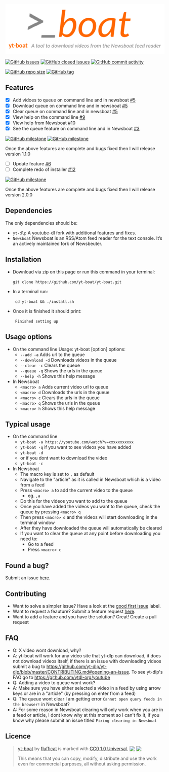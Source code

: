 [![yt-boat](https://raw.githubusercontent.com/flufficat/yt-boat/main/banner_all_cols.png)](https://github.com/flufficat/yt-boat#readme) 

[![GitHub issues](https://img.shields.io/github/issues-raw/flufficat/yt-boat?color=%23BA7BE5&style=for-the-badge)](https://github.com/flufficat/yt-boat/issues?q=is%3Aopen+is%3Aissue)
[![GitHub closed issues](https://img.shields.io/github/issues-closed-raw/flufficat/yt-boat?color=%23BA7BE5&style=for-the-badge)](https://github.com/flufficat/yt-boat/issues?q=is%3Aissue+is%3Aclosed)
[![GitHub commit activity](https://img.shields.io/github/commit-activity/m/flufficat/yt-boat?color=%23BA7BE5&label=Commits&style=for-the-badge)](https://github.com/flufficat/yt-boat/commits/main)

[![GitHub repo size](https://img.shields.io/github/repo-size/flufficat/yt-boat?color=%23BA7BE5&style=for-the-badge)](https://github.com/flufficat/yt-boat)
[![GitHub tag](https://img.shields.io/github/v/tag/flufficat/yt-boat?color=BA7BE5&label=Latest&style=for-the-badge)](https://github.com/flufficat/yt-boat/tags)

## Features
- [x] Add vidoes to queue on command line and in newsboat [#5](https://github.com/flufficat/yt-boat/issues/5)
- [x] Download queue on command line and in newsboat [#5](https://github.com/flufficat/yt-boat/issues/5)
- [x] Clear queue on command line and in newsboat [#5](https://github.com/flufficat/yt-boat/issues/5)
- [x] View help on the command line [#9](https://github.com/flufficat/yt-boat/issues/9)
- [x] View help from Newsboat [#10](https://github.com/flufficat/yt-boat/issues/10)
- [x] See the queue feature on command line and in Newsboat [#3](https://github.com/flufficat/yt-boat/issues/3)

[![GitHub milestone](https://img.shields.io/github/milestones/progress/flufficat/yt-boat/1?style=for-the-badge)](https://github.com/flufficat/yt-boat/milestone/1)
[![GitHub milestone](https://img.shields.io/github/milestones/progress/flufficat/yt-boat/2?style=for-the-badge)](https://github.com/flufficat/yt-boat/milestone/2)

Once the above features are complete and bugs fixed then I will release version 1.1.0
- [ ] Update feature [#6](https://github.com/flufficat/yt-boat/issues/6)
- [ ] Complete redo of installer [#12](https://github.com/flufficat/yt-boat/issues/12)

[![GitHub milestone](https://img.shields.io/github/milestones/progress/flufficat/yt-boat/3?style=for-the-badge)](https://github.com/flufficat/yt-boat/milestone/3)

Once the above features are complete and bugs fixed then I will release version 2.0.0

## Dependencies
The only dependencies should be:
- `yt-dlp` A youtube-dl fork with additional features and fixes.
- `Newsboat` Newsboat is an RSS/Atom feed reader for the text console. It’s an actively maintained fork of Newsbeuter.

## Installation
- Download via zip on this page or run this command in your terminal:

  `git clone https://github.com/yt-boat/yt-boat.git`

- In a terminal run:

  ` cd yt-boat && ./install.sh`
- Once it is finished it should print:

  ` Finished setting up`

## Usage options
- On the command line
	 Usage:
	yt-boat [option]
	options:
	- `--add -a`          Adds url to the queue
	- `--download -d`     Downloads videos in the queue
	- `--clear -c`        Clears the queue
	- `--queue -q`        Shows the urls in the queue
	- `--help -h`         Shows this help message
 - In Newsboat
 	 - `<macro> a` Adds current video url to queue
	 - `<macro> d` Downloads the urls in the queue
	 - `<macro> c` Clears the urls in the queue
	 - `<macro> q` Shows the urls in the queue
	 - `<macro> h` Shows this help message

 ## Typical usage
 - On the command line
 	 - `yt-boat -a https://youtube.com/watch?v=xxxxxxxxxxx`
	 - `yt-boat -q` if you want to see videos you have added
	 - `yt-boat -d`
	 - or if you dont want to download the video
	 - `yt-boat -c`
- In Newsboat
	 - The macro key is set to `,` as default
	 - Navigate to the "article" as it is called in Newsboat which is a video from a feed
	 - Press `<macro> a` to add the current video to the queue
		 - eg. `,a`
	 - Do this for the videos you want to add to the queue
	 - Once you have added the videos you want to the queue, check the queue by pressing `<macro> q`
	 - Then press `<macro> d` and the videos will start downloading in the terminal window
	 - After they have downloaded the queue will automatically be cleared
	 - If you want to clear the queue at any point before downloading you need to:
	 	- Go to a feed 
	 	- Press `<macro> c`
	 
## Found a bug?
Submit an issue [here](https://github.com/flufficat/yt-boat/issues/new?assignees=flufficat&labels=bug&template=bug_report.md&title=%5BBUG%5D).

## Contributing
- Want to solve a simpler issue? Have a look at the [good first issue](https://github.com/flufficat/yt-boat/issues?q=is%3Aissue+is%3Aopen+label%3A%22good+first+issue%22) label.
- Want to request a feauture? Submit a feature request [here](https://github.com/flufficat/yt-boat/issues/new?assignees=&labels=request&template=feature_request.md&title=%5BREQUEST%5D).
- Want to add a feature and you have the solution? Great! Create a pull request

## FAQ
- Q: X video wont download, why?
- A: yt-boat will work for any video site that yt-dlp can download, it does not download videos itself, if there is an issue with downloading videos submit a bug to https://github.com/yt-dlp/yt-dlp/blob/master/CONTRIBUTING.md#opening-an-issue. To see yt-dlp's FAQ go to https://github.com/ytdl-org/youtube
- Q: Adding a video to queue wont work?
- A: Make sure you have either selected a video in a feed by using arrow keys or are in a "article" (by pressing on enter from a feed)
- Q: The queue wont clear I am getting error `Cannot open query feeds in the browser!` in Newsboat?
- A: For some reason in Newsboat clearing will only work when you are in a feed or article, I dont know why at this moment so I can't fix it, if you know why please submit an issue titled `Fixing clearing in Newsboat`

## Licence
>  <p xmlns:cc="https://creativecommons.org/ns#" xmlns:dct="https://purl.org/dc/terms/"><a property="dct:title" rel="cc:attributionURL" href="https://github.com/flufficat/yt-boat">yt-boat</a> by <a rel="cc:attributionURL dct:creator" property="cc:attributionName" href="https://github.com/flufficat/">flufficat</a> is marked with <a href="https://creativecommons.org/publicdomain/zero/1.0" target="_blank" rel="license noopener noreferrer" style="display:inline-block;">CC0 1.0 Universal <img style="height:28px!important;margin-left:5px;vertical-align:text-bottom;" src="https://mirrors.creativecommons.org/presskit/icons/cc.svg?ref=chooser-v1"><img style="height:28px!important;margin-left:5px;vertical-align:text-bottom;" src="https://mirrors.creativecommons.org/presskit/icons/zero.svg"></a></p>
> This means that you can copy, modify, distribute and use the work
> even for commercial purposes, all without asking permission.
